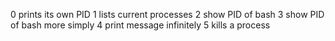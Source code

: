 0 prints its own PID
1 lists current processes
2 show PID of bash
3 show PID of bash more simply
4 print message infinitely
5 kills a process